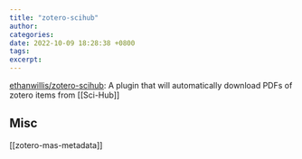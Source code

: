 ```yaml
---
title: "zotero-scihub"
author: 
categories: 
date: 2022-10-09 18:28:38 +0800
tags: 
excerpt: 
---
```



[ethanwillis/zotero-scihub](https://github.com/ethanwillis/zotero-scihub): A plugin that will automatically download PDFs of zotero items from [[Sci-Hub]]




## Misc

[[zotero-mas-metadata]]





